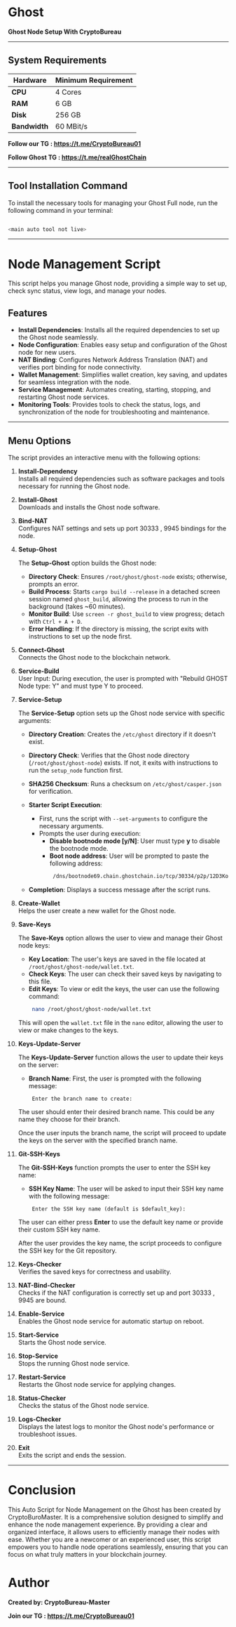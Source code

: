 # Ghost
**Ghost Node Setup With CryptoBureau**

______________________________________________________________________________________________________________________________

## System Requirements

| **Hardware** | **Minimum Requirement** |
|--------------|-------------------------|
| **CPU**      | 4 Cores                 |
| **RAM**      | 6 GB                    |
| **Disk**     | 256 GB                  |
| **Bandwidth**| 60 MBit/s               |



**Follow our TG : https://t.me/CryptoBureau01**

**Follow Ghost TG : https://t.me/realGhostChain**

______________________________________________________________________________________________________________________________

## Tool Installation Command

To install the necessary tools for managing your Ghost Full node, run the following command in your terminal:


```bash

<main auto tool not live>
```


______________________________________________________________________________________________________________________________

# Node Management Script

This script helps you manage Ghost node, providing a simple way to set up, check sync status, view logs, and manage your nodes.

## Features
- **Install Dependencies**: Installs all the required dependencies to set up the Ghost node seamlessly.
- **Node Configuration**: Enables easy setup and configuration of the Ghost node for new users.
- **NAT Binding**: Configures Network Address Translation (NAT) and verifies port binding for node connectivity.
- **Wallet Management**: Simplifies wallet creation, key saving, and updates for seamless integration with the node.
- **Service Management**: Automates creating, starting, stopping, and restarting Ghost node services.
- **Monitoring Tools**: Provides tools to check the status, logs, and synchronization of the node for troubleshooting and maintenance.

---

## Menu Options
The script provides an interactive menu with the following options:

1. **Install-Dependency**  
   Installs all required dependencies such as software packages and tools necessary for running the Ghost node.

2. **Install-Ghost**  
   Downloads and installs the Ghost node software.

3. **Bind-NAT**  
   Configures NAT settings and sets up port 30333 , 9945 bindings for the node.

4. **Setup-Ghost**  
  
   The **Setup-Ghost** option builds the Ghost node:

   - **Directory Check**: Ensures `/root/ghost/ghost-node` exists; otherwise, prompts an error.  
   - **Build Process**: Starts `cargo build --release` in a detached screen session named `ghost_build`, allowing the process to run in the background (takes ~60 minutes).  
   - **Monitor Build**: Use `screen -r ghost_build` to view progress; detach with `Ctrl + A + D`.  
   - **Error Handling**: If the directory is missing, the script exits with instructions to set up the node first.

5. **Connect-Ghost**  
   Connects the Ghost node to the blockchain network.

6. **Service-Build**  
   User Input: During execution, the user is prompted with "Rebuild GHOST Node type: Y" and must type Y to proceed.

7. **Service-Setup**  
 
   The **Service-Setup** option sets up the Ghost node service with specific arguments:

   - **Directory Creation**: Creates the `/etc/ghost` directory if it doesn't exist.  
   - **Directory Check**: Verifies that the Ghost node directory (`/root/ghost/ghost-node`) exists. If not, it exits with instructions to run the `setup_node` function first.  
   - **SHA256 Checksum**: Runs a checksum on `/etc/ghost/casper.json` for verification.  
   - **Starter Script Execution**: 
     - First, runs the script with `--set-arguments` to configure the necessary arguments.
     - Prompts the user during execution:  
       - **Disable bootnode mode [y/N]**: User must type **y** to disable the bootnode mode.  
       - **Boot node address**: User will be prompted to paste the following address:
         ```bash
          /dns/bootnode69.chain.ghostchain.io/tcp/30334/p2p/12D3KooWF9SWxz9dmy6vfndQhoxqCa7PESaoFWEiF8Jkqh4xKDRf
         ```
     
   - **Completion**: Displays a success message after the script runs.
   
8. **Create-Wallet**  
   Helps the user create a new wallet for the Ghost node.

9. **Save-Keys** 

   The **Save-Keys** option allows the user to view and manage their Ghost node keys:

    - **Key Location**: The user's keys are saved in the file located at `/root/ghost/ghost-node/wallet.txt`.
    - **Check Keys**: The user can check their saved keys by navigating to this file.
    - **Edit Keys**: To view or edit the keys, the user can use the following command:
      ```bash
       nano /root/ghost/ghost-node/wallet.txt
      ```
   This will open the `wallet.txt` file in the `nano` editor, allowing the user to view or make changes to the keys.

10. **Keys-Update-Server** 

    The **Keys-Update-Server** function allows the user to update their keys on the server:

      - **Branch Name**: First, the user is prompted with the following message:
        ```
         Enter the branch name to create:
        ```
      The user should enter their desired branch name. This could be any name they choose for their branch.

    Once the user inputs the branch name, the script will proceed to update the keys on the server with the specified branch name.

11. **Git-SSH-Keys**

    The **Git-SSH-Keys** function prompts the user to enter the SSH key name:

      - **SSH Key Name**: The user will be asked to input their SSH key name with the following message:
        ```
         Enter the SSH key name (default is $default_key):
        ```
      The user can either press **Enter** to use the default key name or provide their custom SSH key name. 

     After the user provides the key name, the script proceeds to configure the SSH key for the Git repository.

12. **Keys-Checker**  
    Verifies the saved keys for correctness and usability.

13. **NAT-Bind-Checker**  
    Checks if the NAT configuration is correctly set up and port 30333 , 9945 are bound.

14. **Enable-Service**  
    Enables the Ghost node service for automatic startup on reboot.

15. **Start-Service**  
    Starts the Ghost node service.

16. **Stop-Service**  
    Stops the running Ghost node service.

17. **Restart-Service**  
    Restarts the Ghost node service for applying changes.

18. **Status-Checker**  
    Checks the status of the Ghost node service.

19. **Logs-Checker**  
    Displays the latest logs to monitor the Ghost node's performance or troubleshoot issues.

20. **Exit**  
    Exits the script and ends the session.



______________________________________________________________________________________________________________________________

# Conclusion
This Auto Script for Node Management on the Ghost has been created by CryptoBuroMaster. It is a comprehensive solution designed to simplify and enhance the node management experience. By providing a clear and organized interface, it allows users to efficiently manage their nodes with ease. Whether you are a newcomer or an experienced user, this script empowers you to handle node operations seamlessly, ensuring that you can focus on what truly matters in your blockchain journey.

# Author
**Created by: CryptoBureau-Master**

**Join our TG : https://t.me/CryptoBureau01**
